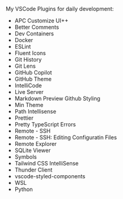 My VSCode Plugins for daily development:

- APC Customize UI++
- Better Comments
- Dev Containers
- Docker
- ESLint
- Fluent Icons
- Git History
- Git Lens
- GitHub Copilot
- GitHub Theme
- IntelliCode
- Live Server
- Markdown Preview Github Styling
- Min Theme
- Path Intellisense
- Prettier
- Pretty TypeScript Errors
- Remote - SSH
- Remote - SSH: Editing Configuratin Files
- Remote Explorer
- SQLite Viewer
- Symbols
- Tailwind CSS IntelliSense
- Thunder Client
- vscode-styled-components
- WSL
- Python

<!-- - APC Customize UI++
- Better Comments
- ESLint
- Fluent Icons
- Git History
- Git Lens
- GitHub Copilot
- GitHub Copilot Chat
- IntelliCode
- Path Intellisense
- Prettier
- Pretty TypeScript Error
- Symbols
- Python
- Pylance
- Python Debugger
- TailwindCSS Intellisense
- Min Theme
- GitHub Theme
- Thunder Client
- Markdown Preview Github Styling
- vscode-styled-components
- Docker
- Live Server -->
